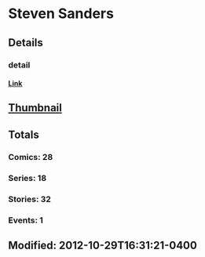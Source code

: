 # Steven  Sanders 
## Details
### detail
#### [Link](http://marvel.com/comics/creators/10051/steven_sanders?utm_campaign=apiRef&utm_source=225578a89fc76f3d20fbffda5d17a88d)
## [Thumbnail](http://i.annihil.us/u/prod/marvel/i/mg/7/e0/4baddc1aeadf9.jpg)
## Totals
### Comics: 28
### Series: 18
### Stories: 32
### Events: 1
## Modified: 2012-10-29T16:31:21-0400